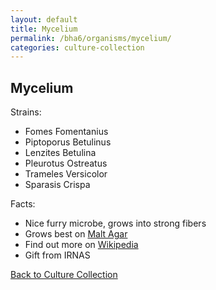 ```yaml
---
layout: default
title: Mycelium
permalink: /bha6/organisms/mycelium/
categories: culture-collection
---
```


## Mycelium

Strains:

* Fomes Fomentanius
* Piptoporus Betulinus
* Lenzites Betulina
* Pleurotus Ostreatus
* Trameles Versicolor
* Sparasis Crispa

Facts:

* Nice furry microbe, grows into strong fibers
* Grows best on [Malt Agar](/bha6/cultivation-media/malt-agar/)
* Find out more on [Wikipedia](https://en.wikipedia.org/wiki/Mycelium)
* Gift from IRNAS

[Back to Culture Collection](/bha6/organisms/)
